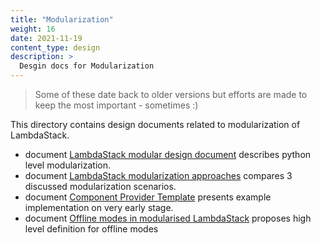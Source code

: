 ```yaml
---
title: "Modularization"
weight: 16
date: 2021-11-19
content_type: design
description: >
  Desgin docs for Modularization
---
```


>Some of these date back to older versions but efforts are made to keep the most important - sometimes :)

This directory contains design documents related to modularization of LambdaStack. 

 * document [LambdaStack modular design document](modular-cli.md) describes python level modularization. 
 * document [LambdaStack modularization approaches](modularization-approaches.md) compares 3 discussed modularization scenarios.
 * document [Component Provider Template](component-provider-template.md) presents example implementation on very early stage.  
 * document [Offline modes in modularised LambdaStack](offline.md) proposes high level definition for offline modes
